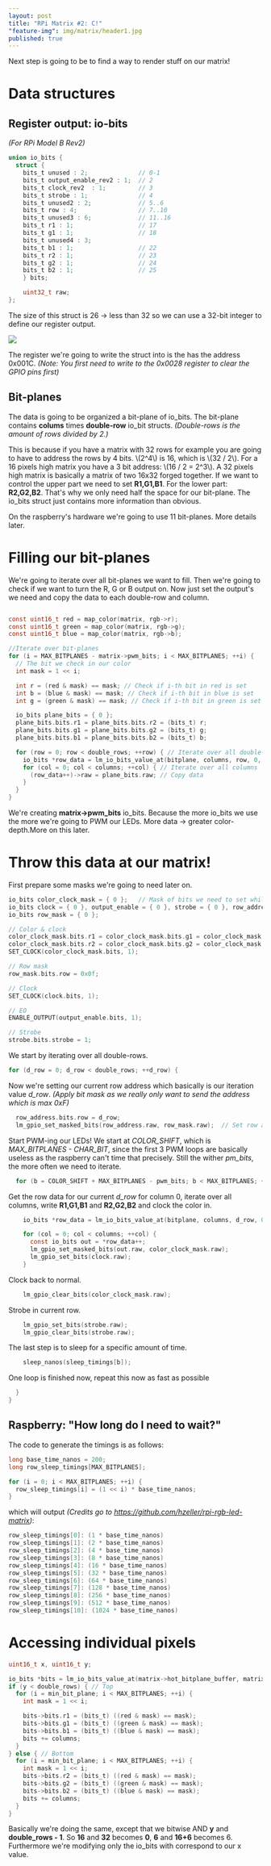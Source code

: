 ```yaml
---
layout: post
title: "RPi Matrix #2: C!"
"feature-img": img/matrix/header1.jpg
published: true
---
```

Next step is going to be to find a way to render stuff on our matrix!

# Data structures

## Register output: io-bits
*(For RPi Model B Rev2)*

```c
union io_bits {
  struct {
    bits_t unused : 2;              // 0-1
    bits_t output_enable_rev2 : 1;  // 2
    bits_t clock_rev2  : 1;         // 3
    bits_t strobe : 1;              // 4
    bits_t unused2 : 2;             // 5..6
    bits_t row : 4;                 // 7..10
    bits_t unused3 : 6;             // 11..16
    bits_t r1 : 1;                  // 17
    bits_t g1 : 1;                  // 18
    bits_t unused4 : 3;
    bits_t b1 : 1;                  // 22
    bits_t r2 : 1;                  // 23
    bits_t g2 : 1;                  // 24
    bits_t b2 : 1;                  // 25
    } bits;

    uint32_t raw;
};
```

The size of this struct is 26 → less than 32 so we can use a 32-bit integer to define our register output.

![](http://www.pieter-jan.com/images/RPI_LowLevelProgramming/GPSET0_Location.png)

The register we're going to write the struct into is the has the address 0x001C. *(Note: You first need to write to the 0x0028 register to clear the GPIO pins first)*


## Bit-planes
The data is going to be organized a bit-plane of io\_bits. The bit-plane contains **colums** times **double-row**
io\_bit structs. *(Double-rows is the amount of rows divided by 2.)*

This is because if you have a matrix with 32 rows for example you are going to have to address the rows
by 4 bits. \\(2^4\\) is 16, which is \\(32 / 2\\). For a 16 pixels high matrix you have a 3 bit address: \\(16 / 2 = 2^3\\). A 32 pixels high
matrix is basically a matrix of two 16x32 forged together. If we want to control the upper part we need to set **R1,G1,B1**. For the lower part: **R2,G2,B2**.
That's why we only need half the space for our bit-plane. The io\_bits struct just contains more information than obvious.

On the raspberry's hardware we're going to use 11 bit-planes. More details later.

# Filling our bit-planes

We're going to iterate over all bit-planes we want to fill. Then we're going to check if we want to turn the R, G or B output on.
Now just set the output's we need and copy the data to each double-row and column.


```c

const uint16_t red = map_color(matrix, rgb->r);
const uint16_t green = map_color(matrix, rgb->g);
const uint16_t blue = map_color(matrix, rgb->b);

//Iterate over bit-planes
for (i = MAX_BITPLANES - matrix->pwm_bits; i < MAX_BITPLANES; ++i) {
  // The bit we check in our color
  int mask = 1 << i;

  int r = (red & mask) == mask; // Check if i-th bit in red is set
  int b = (blue & mask) == mask; // Check if i-th bit in blue is set
  int g = (green & mask) == mask; // Check if i-th bit in green is set

  io_bits plane_bits = { 0 };
  plane_bits.bits.r1 = plane_bits.bits.r2 = (bits_t) r;
  plane_bits.bits.g1 = plane_bits.bits.g2 = (bits_t) g;
  plane_bits.bits.b1 = plane_bits.bits.b2 = (bits_t) b;

  for (row = 0; row < double_rows; ++row) { // Iterate over all double-rows
    io_bits *row_data = lm_io_bits_value_at(bitplane, columns, row, 0, i);
    for (col = 0; col < columns; ++col) { // Iterate over all columns
      (row_data++)->raw = plane_bits.raw; // Copy data
    }
  }
}
```

We're creating **matrix->pwm_bits** io\_bits. Because the more io\_bits we use the more we're going to PWM our LEDs.
More data → greater color-depth.More on this later.

# Throw this data at our matrix!

First prepare some masks we're going to need later on.

```c
io_bits color_clock_mask = { 0 };   // Mask of bits we need to set while clocking in.
io_bits clock = { 0 }, output_enable = { 0 }, strobe = { 0 }, row_address = { 0 };
io_bits row_mask = { 0 };

// Color & clock
color_clock_mask.bits.r1 = color_clock_mask.bits.g1 = color_clock_mask.bits.b1 = 1;
color_clock_mask.bits.r2 = color_clock_mask.bits.g2 = color_clock_mask.bits.b2 = 1;
SET_CLOCK(color_clock_mask.bits, 1);

// Row mask
row_mask.bits.row = 0x0f;

// Clock
SET_CLOCK(clock.bits, 1);

// EO
ENABLE_OUTPUT(output_enable.bits, 1);

// Strobe
strobe.bits.strobe = 1;
```

We start by iterating over all double-rows.

```c
for (d_row = 0; d_row < double_rows; ++d_row) {
```

Now we're setting our current row address which basically is our iteration value *d_row*.
*(Apply bit mask as we really only want to send the address which is max 0xF)*

```c
  row_address.bits.row = d_row;
  lm_gpio_set_masked_bits(row_address.raw, row_mask.raw);  // Set row address
```

Start PWM-ing our LEDs! We start at *COLOR_SHIFT*, which is *MAX_BITPLANES - CHAR_BIT*,
since the first 3 PWM loops are basically useless as the raspberry can't time that precisely.
Still the wither *pm_bits*, the more often we need to iterate.

```c
  for (b = COLOR_SHIFT + MAX_BITPLANES - pwm_bits; b < MAX_BITPLANES; ++b) {
```

Get the row data for our current *d_row* for column 0, iterate over all columns, write **R1,G1,B1** and **R2,G2,B2** and clock the color in.

```c
    io_bits *row_data = lm_io_bits_value_at(bitplane, columns, d_row, 0, b);

    for (col = 0; col < columns; ++col) {
      const io_bits out = *row_data++;
      lm_gpio_set_masked_bits(out.raw, color_clock_mask.raw);
      lm_gpio_set_bits(clock.raw);
    }
```

Clock back to normal.

```c
    lm_gpio_clear_bits(color_clock_mask.raw);
```

Strobe in current row.

```c
    lm_gpio_set_bits(strobe.raw);
    lm_gpio_clear_bits(strobe.raw);
```

The last step is to sleep for a specific amount of time.

```c
    sleep_nanos(sleep_timings[b]);
```

One loop is finished now, repeat this now as fast as possible

```c  
  }
}
```

## Raspberry: "How long do I need to wait?"

The code to generate the timings is as follows:

```c
long base_time_nanos = 200;
long row_sleep_timings[MAX_BITPLANES];

for (i = 0; i < MAX_BITPLANES; ++i) {
  row_sleep_timings[i] = (1 << i) * base_time_nanos;
}
```

which will output *(Credits go to https://github.com/hzeller/rpi-rgb-led-matrix)*:

```c
row_sleep_timings[0]: (1 * base_time_nanos)
row_sleep_timings[1]: (2 * base_time_nanos)
row_sleep_timings[2]: (4 * base_time_nanos)
row_sleep_timings[3]: (8 * base_time_nanos)
row_sleep_timings[4]: (16 * base_time_nanos)
row_sleep_timings[5]: (32 * base_time_nanos)
row_sleep_timings[6]: (64 * base_time_nanos)
row_sleep_timings[7]: (128 * base_time_nanos)
row_sleep_timings[8]: (256 * base_time_nanos)
row_sleep_timings[9]: (512 * base_time_nanos)
row_sleep_timings[10]: (1024 * base_time_nanos)
```


# Accessing individual pixels

```c
uint16_t x, uint16_t y;

io_bits *bits = lm_io_bits_value_at(matrix->hot_bitplane_buffer, matrix->columns, y & matrix->row_mask, x, min_bit_plane);
if (y < double_rows) { // Top
  for (i = min_bit_plane; i < MAX_BITPLANES; ++i) {
    int mask = 1 << i;

    bits->bits.r1 = (bits_t) ((red & mask) == mask);
    bits->bits.g1 = (bits_t) ((green & mask) == mask);
    bits->bits.b1 = (bits_t) ((blue & mask) == mask);
    bits += columns;
  }
} else { // Bottom
  for (i = min_bit_plane; i < MAX_BITPLANES; ++i) {
    int mask = 1 << i;
    bits->bits.r2 = (bits_t) ((red & mask) == mask);
    bits->bits.g2 = (bits_t) ((green & mask) == mask);
    bits->bits.b2 = (bits_t) ((blue & mask) == mask);
    bits += columns;
  }
}
```

Basically we're doing the same, except that we bitwise AND **y** and **double_rows - 1**. So **16** and **32** becomes **0**, **6** and **16+6** becomes 6.
Furthermore we're modifying only the io\_bits with correspond to our x value.
